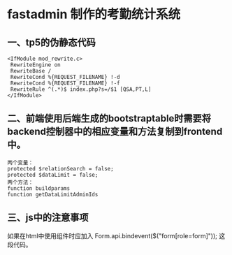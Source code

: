# fastadmin 制作的考勤统计系统
## 一、tp5的伪静态代码
    <IfModule mod_rewrite.c>
     RewriteEngine on
     RewriteBase /
     RewriteCond %{REQUEST_FILENAME} !-d
     RewriteCond %{REQUEST_FILENAME} !-f
     RewriteRule ^(.*)$ index.php?s=/$1 [QSA,PT,L]
    </IfModule>
## 二、前端使用后端生成的bootstraptable时需要将backend控制器中的相应变量和方法复制到frontend中。
    两个变量：
    protected $relationSearch = false;
    protected $dataLimit = false;
    两个方法：
    function buildparams
    function getDataLimitAdminIds
## 三、js中的注意事项
如果在html中使用组件时应加入 Form.api.bindevent($("form[role=form]")); 这段代码。
